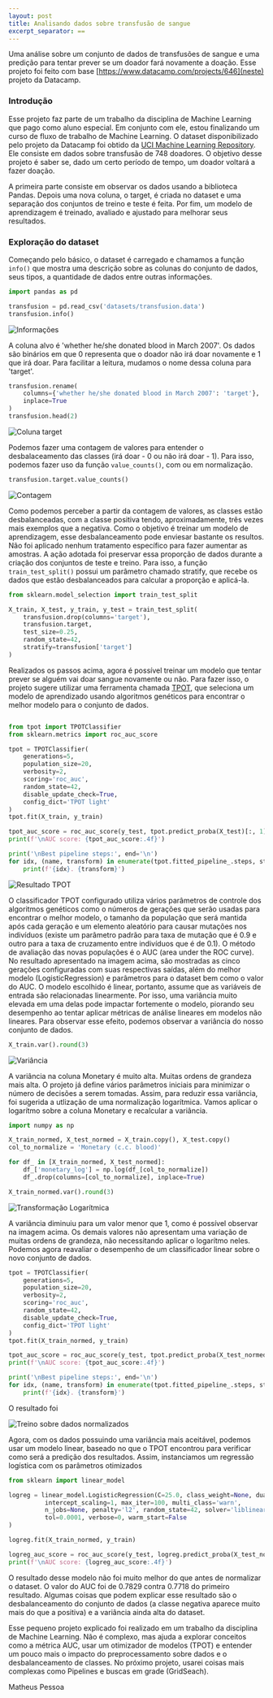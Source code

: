 ```yaml
---
layout: post
title: Analisando dados sobre transfusão de sangue
excerpt_separator: ==
---
```


Uma análise sobre um conjunto de dados de transfusões de sangue e uma predição para tentar prever se um doador fará novamente a doação. Esse projeto foi feito com base [https://www.datacamp.com/projects/646](neste) projeto da Datacamp.

<!--break-->

### Introdução

Esse projeto faz parte de um trabalho da disciplina de Machine Learning que pago como aluno especial. Em conjunto com ele, estou finalizando um curso de fluxo de trabalho de Machine Learning. 
O dataset disponibilizado pelo projeto da Datacamp foi obtido da [UCI Machine Learning Repository](https://archive.ics.uci.edu/ml/datasets/Blood+Transfusion+Service+Center). Ele consiste em dados sobre transfusão de 748 doadores. O objetivo desse projeto é saber se, dado um certo período de tempo, um doador voltará a fazer doação. 

A primeira parte consiste em observar os dados usando a biblioteca Pandas. Depois uma nova coluna, o target, é criada no dataset e uma separação dos conjuntos de treino e teste é feita. Por fim, um modelo de aprendizagem é treinado, avaliado e ajustado para melhorar seus resultados.  

### Exploração do dataset

Começando pelo básico, o dataset é carregado e chamamos a função ```info()``` que mostra uma descrição sobre as colunas do conjunto de dados, seus tipos, a quantidade de dados entre outras informações.

```python
import pandas as pd

transfusion = pd.read_csv('datasets/transfusion.data')
transfusion.info()

```
![Informações](/blog/images/analise-transfusao/info.png "Informações do Dataset")

A coluna alvo é 'whether he/she donated blood in March 2007'. Os dados são binários em que 0 representa que o doador não irá doar novamente e 1 que irá doar. Para facilitar a leitura, mudamos o nome dessa coluna para 'target'.

```python
transfusion.rename(
    columns={'whether he/she donated blood in March 2007': 'target'},
    inplace=True
)
transfusion.head(2)
```
![Coluna target](/blog/images/analise-transfusao/head.png "Duas primeiras linhas com a nova coluna")

Podemos fazer uma contagem de valores para entender o desbalaceamento das classes (irá doar - 0 ou não irá doar - 1). Para isso, podemos fazer uso da função ```value_counts()```, com ou em normalização.

```python
transfusion.target.value_counts()
```
![Contagem](/blog/images/analise-transfusao/count.png "Contagem dos valores no dataset")

Como podemos perceber a partir da contagem de valores, as classes estão desbalanceadas, com a classe positiva tendo, aproximadamente, três vezes mais exemplos que a negativa. Como o objetivo é treinar um modelo de aprendizagem, esse desbalanceamento pode enviesar bastante os resultos. Não foi aplicado nenhum tratamento específico para fazer aumentar as amostras. A ação adotada foi preservar essa proporção de dados durante a criação dos conjuntos de teste e treino. Para isso, a função ```train_test_split()``` possui um parâmetro chamado stratify, que recebe os dados que estão desbalanceados para calcular a proporção e aplicá-la.

```python
from sklearn.model_selection import train_test_split

X_train, X_test, y_train, y_test = train_test_split(
    transfusion.drop(columns='target'),
    transfusion.target,
    test_size=0.25,
    random_state=42,
    stratify=transfusion['target']
)

```

Realizados os passos acima, agora é possível treinar um modelo que tentar prever se alguém vai doar sangue novamente ou não. Para fazer isso, o projeto sugere utilizar uma ferramenta chamada [TPOT](https://github.com/EpistasisLab/tpot), que seleciona um modelo de aprendizado usando algoritmos genéticos para encontrar o melhor modelo para o conjunto de dados.

```python

from tpot import TPOTClassifier
from sklearn.metrics import roc_auc_score

tpot = TPOTClassifier(
    generations=5,
    population_size=20,
    verbosity=2,
    scoring='roc_auc',
    random_state=42,
    disable_update_check=True,
    config_dict='TPOT light'
)
tpot.fit(X_train, y_train)

tpot_auc_score = roc_auc_score(y_test, tpot.predict_proba(X_test)[:, 1])
print(f'\nAUC score: {tpot_auc_score:.4f}')

print('\nBest pipeline steps:', end='\n')
for idx, (name, transform) in enumerate(tpot.fitted_pipeline_.steps, start=1):
    print(f'{idx}. {transform}')
```
![Resultado TPOT](/blog/images/analise-transfusao/tpot.png)

O classificador TPOT configurado utiliza vários parâmetros de controle dos algoritmos genéticos como o números de gerações que serão usadas para encontrar o melhor modelo, o tamanho da população que será mantida após cada geração e um elemento aleatório para causar mutações nos indivíduos (existe um parâmetro padrão para taxa de mutação que é 0.9 e outro para a taxa de cruzamento entre indivíduos que é de 0.1). O método de avaliação das novas populações é o AUC (area under the ROC curve).
No resultado apresentado na imagem acima, são mostradas as cinco gerações configuradas com suas respectivas saídas, além do melhor modelo (LogisticRegression) e parâmetros para o dataset bem como o valor do AUC.
O modelo escolhido é linear, portanto, assume que as variáveis de entrada são relacionadas linearmente. Por isso, uma variância muito elevada em uma delas pode impactar fortemente o modelo, piorando seu desempenho ao tentar aplicar métricas de análise lineares em modelos não lineares. Para observar esse efeito, podemos observar a variância do nosso conjunto de dados.

```python
X_train.var().round(3)
```
![Variância](/blog/images/analise-transfusao/var.png)

A variância na coluna Monetary é muito alta. Muitas ordens de grandeza mais alta. O projeto já define vários parâmetros iniciais para minimizar o número de decisões a serem tomadas. Assim, para reduzir essa variância, foi sugerida a utlização de uma normalização logarítmica. Vamos aplicar o logarítmo sobre a coluna Monetary e recalcular a variância.

```python
import numpy as np

X_train_normed, X_test_normed = X_train.copy(), X_test.copy()
col_to_normalize = 'Monetary (c.c. blood)'

for df_ in [X_train_normed, X_test_normed]:
    df_['monetary_log'] = np.log(df_[col_to_normalize])
    df_.drop(columns=[col_to_normalize], inplace=True)

X_train_normed.var().round(3)
```

![Transformação Logarítmica](/blog/images/analise-transfusao/log.png)

A variância diminuiu para um valor menor que 1, como é possível observar na imagem acima. Os demais valores não apresentam uma variação de muitas ordens de grandeza, não necessitando aplicar o logarítmo neles. Podemos agora reavaliar o desempenho de um classificador linear sobre o novo conjunto de dados.

```python
tpot = TPOTClassifier(
    generations=5,
    population_size=20,
    verbosity=2,
    scoring='roc_auc',
    random_state=42,
    disable_update_check=True,
    config_dict='TPOT light'
)
tpot.fit(X_train_normed, y_train)

tpot_auc_score = roc_auc_score(y_test, tpot.predict_proba(X_test_normed)[:, 1])
print(f'\nAUC score: {tpot_auc_score:.4f}')

print('\nBest pipeline steps:', end='\n')
for idx, (name, transform) in enumerate(tpot.fitted_pipeline_.steps, start=1):
    print(f'{idx}. {transform}')
```

O resultado foi

![Treino sobre dados normalizados](/blog/images/analise_transfusao/nova_analise.png)

Agora, com os dados possuindo uma variância mais aceitável, podemos usar um modelo linear, baseado no que o TPOT encontrou para verificar como será a predição dos resultados. Assim, instanciamos um regressão logística com os parâmetros otimizados

```python
from sklearn import linear_model

logreg = linear_model.LogisticRegression(C=25.0, class_weight=None, dual=False, fit_intercept=True,
          intercept_scaling=1, max_iter=100, multi_class='warn',
          n_jobs=None, penalty='l2', random_state=42, solver='liblinear',
          tol=0.0001, verbose=0, warm_start=False
)

logreg.fit(X_train_normed, y_train)

logreg_auc_score = roc_auc_score(y_test, logreg.predict_proba(X_test_normed)[:, 1])
print(f'\nAUC score: {logreg_auc_score:.4f}')

```

O resultado desse modelo não foi muito melhor do que antes de normalizar o dataset. O valor do AUC foi de 0.7829 contra 0.7718 do primeiro resultado. Algumas coisas que podem explicar esse resultado são o desbalanceamento do conjunto de dados (a classe negativa aparece muito mais do que a positiva) e a variância ainda alta do dataset. 

Esse pequeno projeto explicado foi realizado em um trabalho da disciplina de Machine Learning. Não é complexo, mas ajuda a explorar conceitos como a métrica AUC, usar um otimizador de modelos (TPOT) e entender um pouco mais o impacto do preprocessamento sobre dados e o desbalanceamento de classes. No próximo projeto, usarei coisas mais complexas como Pipelines e buscas em grade (GridSeach). 

Matheus Pessoa
